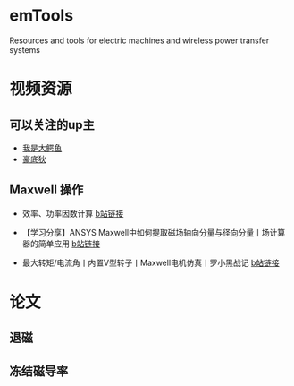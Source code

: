 # emTools
Resources and tools for electric machines and wireless power transfer systems

# 视频资源

## 可以关注的up主
- [我是大鳄鱼](https://space.bilibili.com/37260118)
- [豪底狄](https://space.bilibili.com/7132537/dynamic)


## Maxwell 操作
- 效率、功率因数计算
[b站链接](https://www.bilibili.com/video/BV1MZ4y1F7dv)

- 【学习分享】ANSYS Maxwell中如何提取磁场轴向分量与径向分量丨场计算器的简单应用
[b站链接](https://www.bilibili.com/video/BV1c5411e7Yr)

- 最大转矩/电流角丨内置V型转子丨Maxwell电机仿真丨罗小黑战记
[b站链接](https://www.bilibili.com/video/BV1yA411g7oK)

# 论文

## 退磁

## 冻结磁导率


